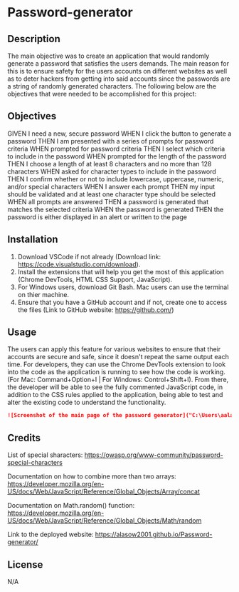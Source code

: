 # Password-generator

## Description

The main objective was to create an application that would randomly generate a password that satisfies the users demands. The main reason for this is to ensure safety for the users accounts on different websites as well as to deter hackers from getting into said accounts since the passwords are a string of randomly generated characters. The following below are the objectives that were needed to be accomplished for this project:

## Objectives
GIVEN I need a new, secure password
WHEN I click the button to generate a password
THEN I am presented with a series of prompts for password criteria
WHEN prompted for password criteria
THEN I select which criteria to include in the password
WHEN prompted for the length of the password
THEN I choose a length of at least 8 characters and no more than 128 characters
WHEN asked for character types to include in the password
THEN I confirm whether or not to include lowercase, uppercase, numeric, and/or special characters
WHEN I answer each prompt
THEN my input should be validated and at least one character type should be selected
WHEN all prompts are answered
THEN a password is generated that matches the selected criteria
WHEN the password is generated
THEN the password is either displayed in an alert or written to the page

## Installation

1.  Download VSCode if not already (Download link: https://code.visualstudio.com/download).
2.  Install the extensions that will help you get the most of this application (Chrome DevTools, HTML CSS Support, JavaScript).
3.  For Windows users, download Git Bash. Mac users can use the terminal on thier machine.
4.  Ensure that you have a GitHub account and if not, create one to access the files (Link to GitHub website: https://github.com/)

## Usage

The users can apply this feature for various websites to ensure that their accounts are secure and safe, since it doesn't repeat the same output each time. For developers, they can use the Chrome DevTools extension to look into the code as the application is running to see how the code is working. (For Mac: Command+Option+I | For Windows: Control+Shift+I). From there, the developer will be able to see the fully commented JavaScript code, in addition to the CSS rules applied to the application, being able to test and alter the existing code to understand the functionality.

```md
![Screenshot of the main page of the password generator]("C:\Users\aalas\bootcamp\Student\Password-generator\assets\images\Main-page.png")
```

## Credits

List of special sharacters: https://owasp.org/www-community/password-special-characters

Documentation on how to combine more than two arrays: https://developer.mozilla.org/en-US/docs/Web/JavaScript/Reference/Global_Objects/Array/concat

Documentation on Math.random() function: https://developer.mozilla.org/en-US/docs/Web/JavaScript/Reference/Global_Objects/Math/random

Link to the deployed website: https://alasow2001.github.io/Password-generator/


## License
N/A